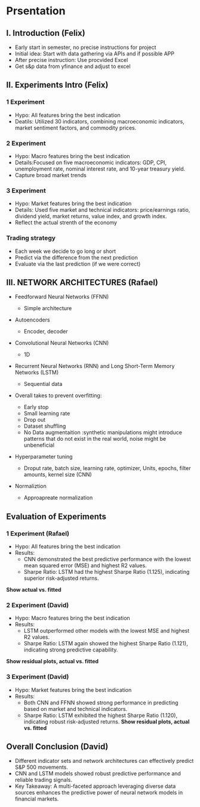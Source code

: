 # Prsentation

## I. Introduction (Felix)

- Early start in semester, no precise instructions for project
- Initial idea: Start with data gathering via APIs and if possible APP
- After precise instruction: Use procvided Excel
- Get s&p data from yfinance and adjust to excel

## II. Experiments Intro (Felix)
### 1 Experiment
- Hypo: All features bring the best indication
- Deatils: Utilized 30 indicators, combining macroeconomic indicators, market sentiment factors, and commodity prices.
### 2 Experiment
- Hypo: Macro features bring the best indication
- Details:Focused on five macroeconomic indicators: GDP, CPI, unemployment rate, nominal interest rate, and 10-year treasury yield.
- Capture broad market trends
### 3 Experiment
- Hypo: Market features bring the best indication
- Details: Used five market and technical indicators: price/earnings ratio, dividend yield, market returns, value index, and growth index.
- Reflect the actual strenth of the economy 
### Trading strategy
- Each week we decide to go long or short
- Predict via the difference from the next prediction 
- Evaluate via the last prediction (if we were correct)


## III. NETWORK ARCHITECTURES (Rafael)
 
- Feedforward Neural Networks (FFNN)
    - Simple architecture
- Autoencoders
    - Encoder, decoder
- Convolutional Neural Networks (CNN)
    - 1D
- Recurrent Neural Networks (RNN) and Long Short-Term Memory Networks (LSTM)
    - Sequential data

- Overall takes to prevent overfitting: 
    - Early stop
    - Small learning rate 
    - Drop out
    - Dataset shuffling 
    - No Data augmentaition :synthetic manipulations might introduce patterns that do not exist in the real world, noise might be unbeneficial

- Hyperparameter tuning
    - Droput rate, batch size, learning rate, optimizer, Units, epochs, filter amounts, kernel size (CNN)
-  Normaliztion
    - Approapreate normalization

## Evaluation of Experiments 
### 1 Experiment (Rafael)
- Hypo: All features bring the best indication
- Results: 
    - CNN demonstrated the best predictive performance with the lowest mean squared error (MSE) and highest R2 values.
    - Sharpe Ratio: LSTM had the highest Sharpe Ratio (1.125), indicating superior risk-adjusted returns.

 **Show actual vs. fitted**

### 2 Experiment (David)
- Hypo: Macro features bring the best indication
- Results: 
    - LSTM outperformed other models with the lowest MSE and highest R2 values.
    - Sharpe Ratio: LSTM again showed the highest Sharpe Ratio (1.121), indicating strong predictive capability.

 **Show residual plots, actual vs. fitted**

### 3 Experiment (David)
- Hypo: Market features bring the best indication
- Results:  
    - Both CNN and FFNN showed strong performance in predicting based on market and technical indicators.
    - Sharpe Ratio: LSTM exhibited the highest Sharpe Ratio (1.120), indicating robust risk-adjusted returns.
 **Show residual plots, actual vs. fitted**


## Overall Conclusion (David)
- Different indicator sets and network architectures can effectively predict S&P 500 movements.
- CNN and LSTM models showed robust predictive performance and reliable trading signals.
- Key Takeaway: A multi-faceted approach leveraging diverse data sources enhances the predictive power of neural network models in financial markets.